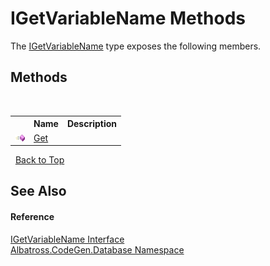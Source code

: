 # IGetVariableName Methods
 

The <a href="8022CD59">IGetVariableName</a> type exposes the following members.


## Methods
&nbsp;<table><tr><th></th><th>Name</th><th>Description</th></tr><tr><td>![Public method](media/pubmethod.gif "Public method")</td><td><a href="415B6A4D">Get</a></td><td /></tr></table>&nbsp;
<a href="#igetvariablename-methods">Back to Top</a>

## See Also


#### Reference
<a href="8022CD59">IGetVariableName Interface</a><br /><a href="E11F5D98">Albatross.CodeGen.Database Namespace</a><br />
